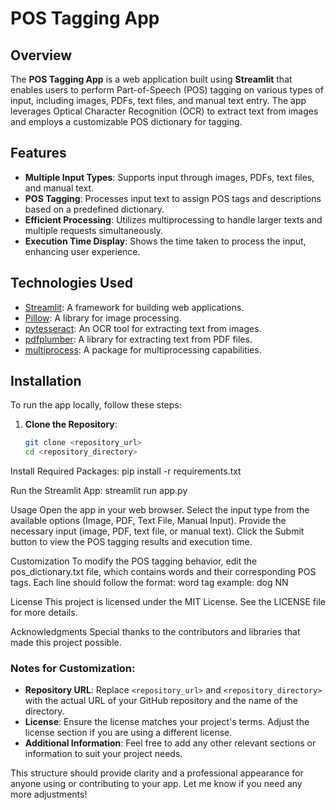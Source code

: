 # POS Tagging App

## Overview
The **POS Tagging App** is a web application built using **Streamlit** that enables users to perform Part-of-Speech (POS) tagging on various types of input, including images, PDFs, text files, and manual text entry. The app leverages Optical Character Recognition (OCR) to extract text from images and employs a customizable POS dictionary for tagging.

## Features
- **Multiple Input Types**: Supports input through images, PDFs, text files, and manual text.
- **POS Tagging**: Processes input text to assign POS tags and descriptions based on a predefined dictionary.
- **Efficient Processing**: Utilizes multiprocessing to handle larger texts and multiple requests simultaneously.
- **Execution Time Display**: Shows the time taken to process the input, enhancing user experience.

## Technologies Used
- [Streamlit](https://streamlit.io): A framework for building web applications.
- [Pillow](https://python-pillow.org): A library for image processing.
- [pytesseract](https://pypi.org/project/pytesseract/): An OCR tool for extracting text from images.
- [pdfplumber](https://pypi.org/project/pdfplumber/): A library for extracting text from PDF files.
- [multiprocess](https://pypi.org/project/multiprocess/): A package for multiprocessing capabilities.

## Installation
To run the app locally, follow these steps:

1. **Clone the Repository**:
   ```bash
   git clone <repository_url>
   cd <repository_directory>
Install Required Packages:
pip install -r requirements.txt

Run the Streamlit App:
streamlit run app.py

Usage
Open the app in your web browser.
Select the input type from the available options (Image, PDF, Text File, Manual Input).
Provide the necessary input (image, PDF, text file, or manual text).
Click the Submit button to view the POS tagging results and execution time.

Customization
To modify the POS tagging behavior, edit the pos_dictionary.txt file, which contains words and their corresponding POS tags. Each line should follow the format:
word tag
example: dog NN

License
This project is licensed under the MIT License. See the LICENSE file for more details.

Acknowledgments
Special thanks to the contributors and libraries that made this project possible.

### Notes for Customization:
- **Repository URL**: Replace `<repository_url>` and `<repository_directory>` with the actual URL of your GitHub repository and the name of the directory.
- **License**: Ensure the license matches your project's terms. Adjust the license section if you are using a different license.
- **Additional Information**: Feel free to add any other relevant sections or information to suit your project needs.

This structure should provide clarity and a professional appearance for anyone using or contributing to your app. Let me know if you need any more adjustments!
